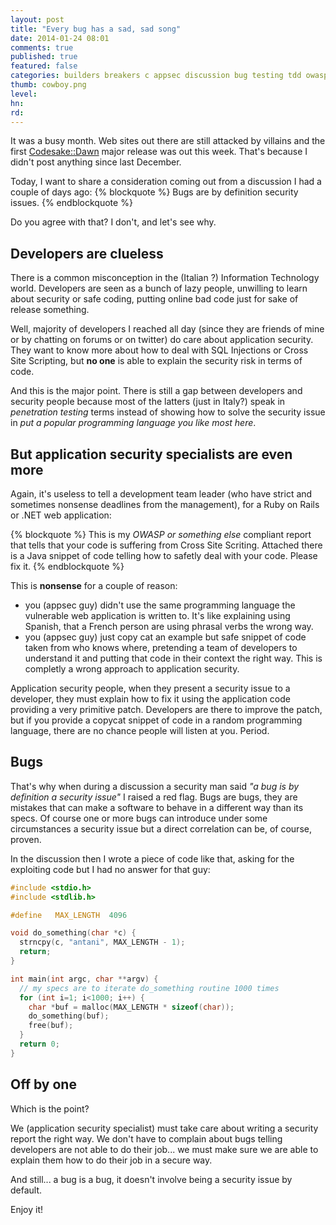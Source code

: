 ```yaml
---
layout: post
title: "Every bug has a sad, sad song"
date: 2014-01-24 08:01
comments: true
published: true
featured: false
categories: builders breakers c appsec discussion bug testing tdd owasp 
thumb: cowboy.png
level:
hn: 
rd: 
---
```


It was a busy month. Web sites out there are still attacked by villains and the
first
[Codesake::Dawn](http://dawn.codesake.com/blog/announce-codesake-dawn-v1-0-0-released)
major release was out this week. That's because I didn't post anything since
last December.

Today, I want to share a consideration coming out from a discussion I had a couple of days ago:
{% blockquote %}
Bugs are by definition security issues.
{% endblockquote %}

Do you agree with that? I don't, and let's see why.

<!-- more -->

## Developers are clueless

There is a common misconception in the (Italian ?) Information Technology
world. Developers are seen as a bunch of lazy people, unwilling to learn about
security or safe coding, putting online bad code just for sake of release
something.

Well, majority of developers I reached all day (since they are friends of mine
or by chatting on forums or on twitter) do care about application security.
They want to know more about how to deal with SQL Injections or Cross Site
Scripting, but **no one** is able to explain the security risk in terms of
code.

And this is the major point. There is still a gap between developers and
security people because most of the latters (just in Italy?) speak in
_penetration testing_ terms instead of showing how to solve the security issue
in _put a popular programming language you like most here_.

## But application security specialists are even more

Again, it's useless to tell a development team leader (who have strict and
sometimes nonsense deadlines from the management), for a Ruby on Rails or .NET
web application:

{% blockquote %}
This is my _OWASP or something else_ compliant report that tells that your code is suffering from Cross Site Scriting.
Attached there is a Java snippet of code telling how to safetly deal with your code.
Please fix it.
{% endblockquote %}

This is **nonsense** for a couple of reason:

* you (appsec guy) didn't use the same programming language the vulnerable web
  application is written to. It's like explaining using Spanish, that a French
  person are using phrasal verbs the wrong way. 
* you (appsec guy) just copy cat an example but safe snippet of code taken from
  who knows where, pretending a team of developers to understand it and putting
  that code in their context the right way. This is completly a wrong approach
  to application security.

Application security people, when they present a security issue to a developer,
they must explain how to fix it using the application code providing a very
primitive patch. Developers are there to improve the patch, but if you provide
a copycat snippet of code in a random programming language, there are no chance
people will listen at you. Period.

## Bugs

That's why when during a discussion a security man said _"a bug is by
definition a security issue"_ I raised a red flag. Bugs are bugs, they are
mistakes that can make a software to behave in a different way than its specs.
Of course one or more bugs can introduce under some circumstances a security
issue but a direct correlation can be, of course, proven.

In the discussion then I wrote a piece of code like that, asking for the
exploiting code but I had no answer for that guy:

``` c a sully programming mistake: starting a loop from 1 instead from 0
#include <stdio.h>
#include <stdlib.h>

#define   MAX_LENGTH  4096

void do_something(char *c) {
  strncpy(c, "antani", MAX_LENGTH - 1);
  return;
}

int main(int argc, char **argv) {
  // my specs are to iterate do_something routine 1000 times
  for (int i=1; i<1000; i++) {
    char *buf = malloc(MAX_LENGTH * sizeof(char));
    do_something(buf);
    free(buf);
  }
  return 0;
}
```

## Off by one

Which is the point?

We (application security specialist) must take care about writing a security
report the right way. We don't have to complain about bugs telling developers
are not able to do their job... we must make sure we are able to explain them
how to do their job in a secure way.

And still... a bug is a bug, it doesn't involve being a security issue by default.

Enjoy it!
